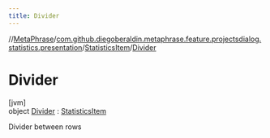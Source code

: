 ```yaml
---
title: Divider
---
```

//[MetaPhrase](../../../../index.html)/[com.github.diegoberaldin.metaphrase.feature.projectsdialog.statistics.presentation](../../index.html)/[StatisticsItem](../index.html)/[Divider](index.html)



# Divider



[jvm]\
object [Divider](index.html) : [StatisticsItem](../index.html)

Divider between rows


